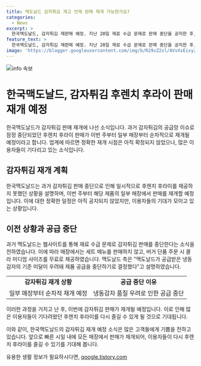 ```yaml
---
title: 맥도날드 감자튀김 재고 언제 판매 재개 가능한가요?
categories:
  - News
excerpt: >
  한국맥도날드, 감자튀김 재판매 예정. 지난 20일 재료 수급 문제로 판매 중단을 공지한 후, 이번 주부터 후렌치 후라이를 순차적으로 재개할 예정. 정확한 재개 시점 미정. 매장은 세트 메뉴를 판매 중단하고, 버거 단품 주문 시 콜라 미디엄 사이즈를 무료로 제공했음. 맥도날드는 공급받은 감자의 기준 미달로 중단 결정. #맥도날드 #감자튀김 #판매재개
feature_text: >
  한국맥도날드, 감자튀김 재판매 예정. 지난 20일 재료 수급 문제로 판매 중단을 공지한 후, 이번 주부터 후렌치 후라이를 순차적으로 재개할 예정. 정확한 재개 시점 미정. 매장은 세트 메뉴를 판매 중단하고, 버거 단품 주문 시 콜라 미디엄 사이즈를 무료로 제공했음. 맥도날드는 공급받은 감자의 기준 미달로 중단 결정. #맥도날드 #감자튀김 #판매재개
image: 'https://blogger.googleusercontent.com/img/b/R29vZ2xl/AVvXsEixyZcFfHzMRdzZMjFBmAUKJYCLCGyLL1o632UiGVXcaFdKo_bkvkuCioo0uUKlGfBVcT3P84aROyZIXSBEx3Aw5nCQ3pTgDom1WDC4m8eifvWiAmWEEVb4x6G_l8C0QH225ldMjyaFvpxGEBGNO37VmDTDMHGhJPq73UglMfDca1-0aw/s1600/blogspot.png'
---
```


<p><img src="https://blogger.googleusercontent.com/img/b/R29vZ2xl/AVvXsEixyZcFfHzMRdzZMjFBmAUKJYCLCGyLL1o632UiGVXcaFdKo_bkvkuCioo0uUKlGfBVcT3P84aROyZIXSBEx3Aw5nCQ3pTgDom1WDC4m8eifvWiAmWEEVb4x6G_l8C0QH225ldMjyaFvpxGEBGNO37VmDTDMHGhJPq73UglMfDca1-0aw/s1600/blogspot.png" alt="info 속보" /></p>

<h1 data-ke-size="size26">한국맥도날드, 감자튀김 후렌치 후라이 판매 재개 예정</h1>

<p>한국맥도날드가 감자튀김 판매 재개에 나선 소식입니다. 과거 감자튀김의 공급망 이슈로 잠정 중단되었던 후렌치 후라이 판매가 이번 주부터 일부 매장부터 순차적으로 재개될 예정이라고 합니다. 업계에 따르면 정확한 재개 시점은 아직 확정되지 않았으나, 많은 이용자들이 기다리고 있는 소식입니다.</p>

<h2 data-ke-size="size24">감자튀김 재개 계획</h2>

<p data-ke-size="size16">한국맥도날드는 과거 감자튀김 판매 중단으로 인해 일시적으로 후렌치 후라이를 제공하지 못했던 상황을 설명하며, 이번 주부터 해당 제품의 일부 매장에서 판매를 재개할 예정입니다. 이에 대한 정확한 일정은 아직 공지되지 않았지만, 이용자들의 기대가 모이고 있는 상황입니다.</p>

<h2 data-ke-size="size24">이전 상황과 공급 중단</h2>

<p data-ke-size="size16">과거 맥도날드는 웹사이트를 통해 재료 수급 문제로 감자튀김 판매를 중단한다는 소식을 전하였습니다. 이에 따라 매장에서는 세트 메뉴를 판매하지 않고, 버거 단품 주문 시 콜라 미디엄 사이즈를 무료로 제공하였습니다. 맥도날드 측은 "맥도날드가 공급받은 냉동감자의 기준 미달이 우려돼 제품 공급을 중단하기로 결정했다"고 설명하였습니다.</p>

<table>
    <tbody>
        <tr>
            <td style="text-align: center; height: 17px;"><b>감자튀김 재개 상황</b></td>
            <td style="text-align: center; height: 17px;"><b>공급 중단 이유</b></td>
        </tr>
        <tr>
            <td style="text-align: center; height: 17px;">일부 매장부터 순차적 재개 예정</td>
            <td style="text-align: center; height: 17px;">냉동감자 품질 우려로 인한 공급 중단</td>
        </tr>
    </tbody>
</table>

<p data-ke-size="size16">이러한 과정을 거치고 난 후, 이번에 감자튀김 판매가 재개될 예정입니다. 이로 인해 많은 이용자들이 기다려왔던 후렌치 후라이를 다시 즐길 수 있게 될 것으로 기대됩니다.</p>

<p>이와 같이, 한국맥도날드의 감자튀김 재개 예정 소식은 많은 고객들에게 기쁨을 전하고 있습니다. 앞으로 빠른 시일 내에 모든 매장에서 판매가 재개되어, 이용자들이 다시 후렌치 후라이를 즐길 수 있기를 기대해 봅니다.</p>
유용한 생활 정보가 필요하시다면, <a href="https://qoogle.tistory.com" rel="dofollow">qoogle.tistory.com</a>


